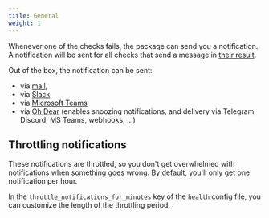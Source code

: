 ```yaml
---
title: General
weight: 1
---
```


Whenever one of the checks fails, the package can send you a notification. A notification will be sent for all checks that send a message in [their result](/docs/laravel-health/v1/basic-usage/creating-custom-checks#creating-results).

Out of the box, the notification can be sent:

- via [mail](/docs/laravel-health/v1/configuring-notifications/via-mail), 
- via [Slack](/docs/laravel-health/v1/configuring-notifications/via-slack)
- via [Microsoft Teams](/docs/laravel-health/v1/configuring-notifications/via-microsoft-teams)
- via [Oh Dear](/docs/laravel-health/v1/configuring-notifications/via-oh-dear) (enables snoozing notifications, and delivery via Telegram, Discord, MS Teams, webhooks, ...)

## Throttling notifications

These notifications are throttled, so you don't get overwhelmed with notifications when something goes wrong. By default, you'll only get one notification per hour.

In the `throttle_notifications_for_minutes` key of the `health` config file, you can customize the length of the throttling period.
